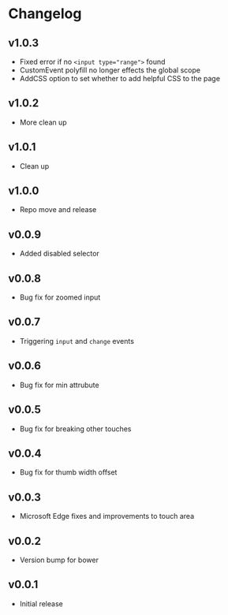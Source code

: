 # Changelog

## v1.0.3
- Fixed error if no `<input type="range">` found
- CustomEvent polyfill no longer effects the global scope
- AddCSS option to set whether to add helpful CSS to the page

## v1.0.2
- More clean up

## v1.0.1
- Clean up

## v1.0.0
- Repo move and release

## v0.0.9
- Added disabled selector

## v0.0.8
- Bug fix for zoomed input

## v0.0.7
- Triggering `input` and `change` events

## v0.0.6
- Bug fix for min attrubute

## v0.0.5
- Bug fix for breaking other touches

## v0.0.4
- Bug fix for thumb width offset

## v0.0.3
- Microsoft Edge fixes and improvements to touch area

## v0.0.2
- Version bump for bower

## v0.0.1
- Initial release
